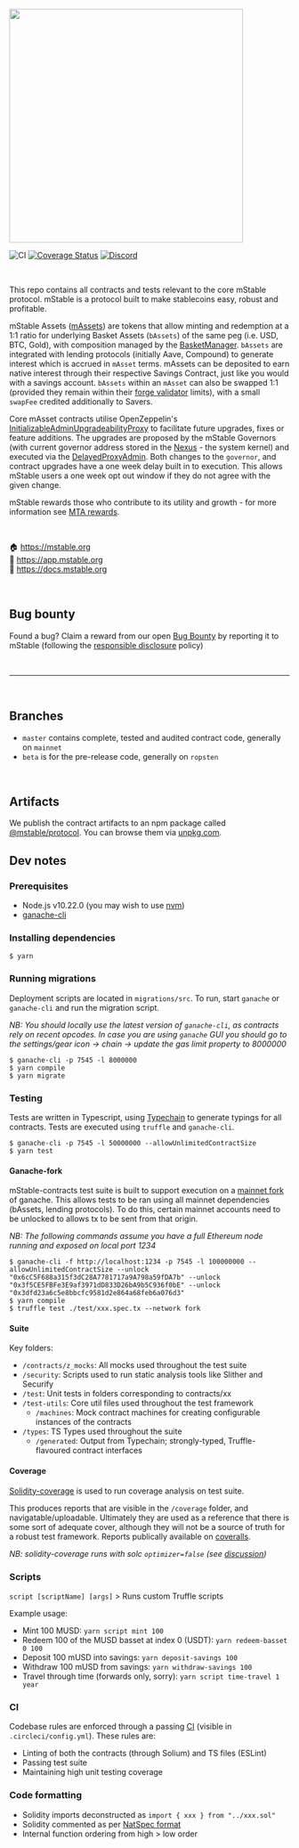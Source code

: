 <br/>
<img src="https://mstable.org/assets/img/email/mstable_logo_horizontal_black.png" width="420" >

![CI](https://github.com/mstable/mStable-contracts/workflows/Test/badge.svg)
[![Coverage Status](https://coveralls.io/repos/github/mstable/mStable-contracts/badge.svg?branch=master)](https://coveralls.io/github/mstable/mStable-contracts?branch=master)
[![Discord](https://img.shields.io/discord/525087739801239552?color=7289DA&label=discord%20)](https://discordapp.com/channels/525087739801239552/)


<br />

This repo contains all contracts and tests relevant to the core mStable protocol. mStable is a protocol built to make stablecoins easy, robust and profitable.

mStable Assets ([mAssets](./contracts/masset/Masset.sol)) are tokens that allow minting and redemption at a 1:1 ratio for underlying Basket Assets (`bAssets`) of the same peg (i.e. USD, BTC, Gold), with composition managed by the [BasketManager](./contracts/masset/BasketManager.sol). `bAssets` are integrated with lending protocols (initially Aave, Compound) to generate interest which is accrued in `mAsset` terms. mAssets can be deposited to earn native interest through their respective Savings Contract, just like you would with a savings account. `bAssets` within an `mAsset` can also be swapped 1:1 (provided they remain within their [forge validator](./contracts/masset/forge-validator) limits), with a small `swapFee` credited additionally to Savers.

Core mAsset contracts utilise OpenZeppelin's [InitializableAdminUpgradeabilityProxy](https://github.com/OpenZeppelin/openzeppelin-sdk/blob/master/packages/lib/contracts/upgradeability/InitializableAdminUpgradeabilityProxy.sol) to facilitate future upgrades, fixes or feature additions. The upgrades are proposed by the mStable Governors (with current governor address stored in the [Nexus](./contracts/nexus/Nexus.sol) - the system kernel) and executed via the [DelayedProxyAdmin](./contracts/upgradability/DelayedProxyAdmin.sol). Both changes to the `governor`, and contract upgrades have a one week delay built in to execution. This allows mStable users a one week opt out window if they do not agree with the given change.

mStable rewards those who contribute to its utility and growth - for more information see [MTA rewards](https://docs.mstable.org/meta-rewards-1/).


<br />

🏠 https://mstable.org  
📀 https://app.mstable.org  
📄 https://docs.mstable.org  


<br />

## Bug bounty

Found a bug? Claim a reward from our open [Bug Bounty](https://docs.mstable.org/protocol/security/mstable-bug-bounty) by reporting it to mStable (following the [responsible disclosure](https://docs.mstable.org/protocol/security/mstable-bug-bounty#responsible-disclosure) policy)


<br />

---

<br />

## Branches

- `master` contains complete, tested and audited contract code, generally on `mainnet`
- `beta` is for the pre-release code, generally on `ropsten`

<br />

## Artifacts

We publish the contract artifacts to an npm package called [@mstable/protocol](https://www.npmjs.com/package/@mstable/protocol). You can browse them via [unpkg.com](https://unpkg.com/browse/@mstable/protocol@latest/).

## Dev notes

### Prerequisites

* Node.js v10.22.0 (you may wish to use [nvm][1])
* [ganache-cli][2]

### Installing dependencies

```
$ yarn
```

### Running migrations

Deployment scripts are located in `migrations/src`. To run, start `ganache` or `ganache-cli` and run the migration script.

*NB: You should locally use the latest version of `ganache-cli`, as contracts rely on recent opcodes.*
*In case you are using `ganache` GUI you should go to the settings/gear icon -> chain -> update the gas limit property to 8000000*

```
$ ganache-cli -p 7545 -l 8000000
$ yarn compile
$ yarn migrate
```

### Testing

Tests are written in Typescript, using [Typechain](https://github.com/ethereum-ts/TypeChain) to generate typings for all contracts. Tests are executed using `truffle` and `ganache-cli`.

```
$ ganache-cli -p 7545 -l 50000000 --allowUnlimitedContractSize
$ yarn test
```

#### Ganache-fork

mStable-contracts test suite is built to support execution on a [mainnet fork](https://medium.com/ethereum-grid/forking-ethereum-mainnet-mint-your-own-dai-d8b62a82b3f7) of ganache. This allows tests to be ran using all mainnet dependencies (bAssets, lending protocols). To do this, certain mainnet accounts need to be unlocked to allows tx to be sent from that origin. 

*NB: The following commands assume you have a full Ethereum node running and exposed on local port 1234*

```
$ ganache-cli -f http://localhost:1234 -p 7545 -l 100000000 --allowUnlimitedContractSize --unlock "0x6cC5F688a315f3dC28A7781717a9A798a59fDA7b" --unlock "0x3f5CE5FBFe3E9af3971dD833D26bA9b5C936f0bE" --unlock "0x3dfd23a6c5e8bbcfc9581d2e864a68feb6a076d3"
$ yarn compile
$ truffle test ./test/xxx.spec.tx --network fork
```

#### Suite

Key folders:

- `/contracts/z_mocks`: All mocks used throughout the test suite
- `/security`: Scripts used to run static analysis tools like Slither and Securify
- `/test`: Unit tests in folders corresponding to contracts/xx
- `/test-utils`: Core util files used throughout the test framework
  - `/machines`: Mock contract machines for creating configurable instances of the contracts
- `/types`: TS Types used throughout the suite
  - `/generated`: Output from Typechain; strongly-typed, Truffle-flavoured contract interfaces


#### Coverage

[Solidity-coverage](https://github.com/sc-forks/solidity-coverage) is used to run coverage analysis on test suite.

This produces reports that are visible in the `/coverage` folder, and navigatable/uploadable. Ultimately they are used as a reference that there is some sort of adequate cover, although they will not be a source of truth for a robust test framework. Reports publically available on [coveralls](https://coveralls.io/github/mstable/mStable-contracts).

*NB: solidity-coverage runs with solc `optimizer=false` (see [discussion](https://github.com/sc-forks/solidity-coverage/issues/417))*


### Scripts

`script [scriptName] [args]` > Runs custom Truffle scripts

Example usage:

* Mint 100 MUSD: `yarn script mint 100`
* Redeem 100 of the MUSD basset at index 0 (USDT): `yarn redeem-basset 0 100`
* Deposit 100 mUSD into savings: `yarn deposit-savings 100`
* Withdraw 100 mUSD from savings: `yarn withdraw-savings 100`
* Travel through time (forwards only, sorry): `yarn script time-travel 1 year`

### CI

Codebase rules are enforced through a passing [CI](https://circleci.com) (visible in `.circleci/config.yml`). These rules are:

- Linting of both the contracts (through Solium) and TS files (ESLint)
- Passing test suite
- Maintaining high unit testing coverage

### Code formatting

- Solidity imports deconstructed as `import { xxx } from "../xxx.sol"`
- Solidity commented as per [NatSpec format](https://solidity.readthedocs.io/en/v0.5.0/layout-of-source-files.html#comments)
- Internal function ordering from high > low order

<br />

[1]: https://github.com/nvm-sh/nvm
[2]: https://github.com/trufflesuite/ganache-cli
